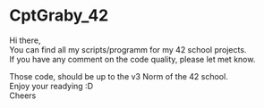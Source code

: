 # CptGraby_42
Hi there,  
You can find all my scripts/programm for my 42 school projects.  
If you have any comment on the code quality, please let met know.  

Those code, should be up to the v3 Norm of the 42 school.  
Enjoy your readying :D  
Cheers  

